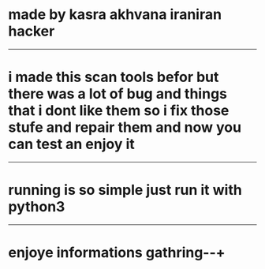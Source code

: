 # made by kasra akhvana iraniran hacker 
------------------------------------------------
# i made this scan tools befor but there was a lot of bug and things that i dont like them so i fix those stufe and repair them and now you can test an enjoy it 
------------------------------------------------
# running is so simple just run it with python3 
------------------------------------------------
# enjoye informations gathring--+
